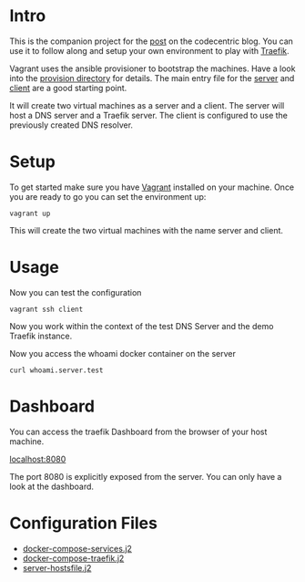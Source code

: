 
# Intro

This is the companion project for the [post](https://blog.codecentric.de/en/2017/09/traefik-modern-reverse-proxy/) on the codecentric blog. You can use it to follow along and setup your own environment to play with [Traefik](https://traefik.io/).

Vagrant uses the ansible provisioner to bootstrap the machines. Have a look into the [provision directory](provision/) for details. The main entry file for the [server](provision/playbook-server.yml) and [client](provision/playbook-client.yml) are a good starting point.

It will create two virtual machines as a server and a client. The server will host a DNS server and a Traefik server. The client is configured to use the previously created DNS resolver.

# Setup

To get started make sure you have [Vagrant](https://www.vagrantup.com/) installed on your machine. Once you are ready to go you can set the environment up:

`vagrant up`

This will create the two virtual machines with the name server and client.

# Usage

Now you can test the configuration

`vagrant ssh client`

Now you work within the context of the test DNS Server and the demo Traefik instance.

Now you access the whoami docker container on the server

`curl whoami.server.test`  

# Dashboard

You can access the traefik Dashboard from the browser of your host machine.

[localhost:8080](http://localhost:8080/)

The port 8080 is explicitly exposed from the server. You can only have a look at the dashboard.

# Configuration Files 

* [docker-compose-services.j2](provision/templates/docker-compose-services.j2)
* [docker-compose-traefik.j2](provision/templates/docker-compose-traefik.j2)
* [server-hostsfile.j2](provision/templates/server-hostsfile)
